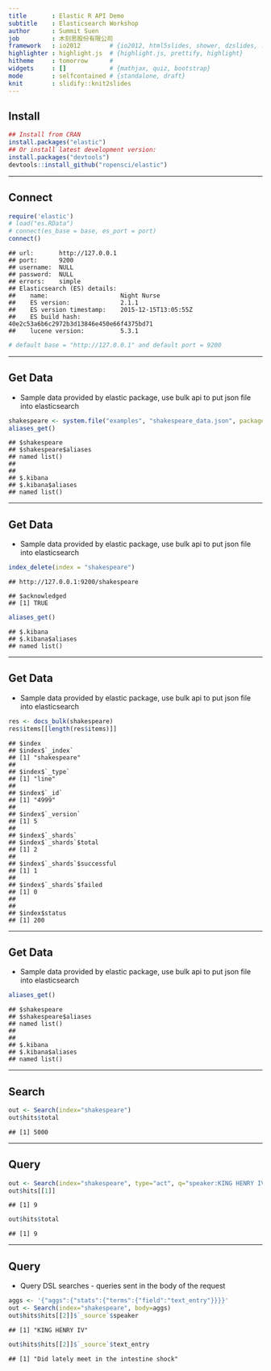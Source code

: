 ```yaml
---
title       : Elastic R API Demo
subtitle    : Elasticsearch Workshop
author      : Summit Suen
job         : 木刻思股份有限公司
framework   : io2012        # {io2012, html5slides, shower, dzslides, ...}
highlighter : highlight.js  # {highlight.js, prettify, highlight}
hitheme     : tomorrow      # 
widgets     : []            # {mathjax, quiz, bootstrap}
mode        : selfcontained # {standalone, draft}
knit        : slidify::knit2slides
---
```


## Install 


```r
## Install from CRAN
install.packages("elastic")
## Or install latest development version:
install.packages("devtools")
devtools::install_github("ropensci/elastic")
```

---

## Connect


```r
require('elastic')
# load("es.RData")
# connect(es_base = base, es_port = port)
connect()
```

```
## url:       http://127.0.0.1 
## port:      9200 
## username:  NULL 
## password:  NULL 
## errors:    simple 
## Elasticsearch (ES) details:   
##    name:                    Night Nurse 
##    ES version:              2.1.1 
##    ES version timestamp:    2015-12-15T13:05:55Z 
##    ES build hash:           40e2c53a6b6c2972b3d13846e450e66f4375bd71 
##    lucene version:          5.3.1
```

```r
# default base = "http://127.0.0.1" and default port = 9200
```

---

## Get Data

- Sample data provided by elastic package, use bulk api to put json file into elasticsearch


```r
shakespeare <- system.file("examples", "shakespeare_data.json", package = "elastic")
aliases_get()
```

```
## $shakespeare
## $shakespeare$aliases
## named list()
## 
## 
## $.kibana
## $.kibana$aliases
## named list()
```

---

## Get Data

- Sample data provided by elastic package, use bulk api to put json file into elasticsearch


```r
index_delete(index = "shakespeare")
```

```
## http://127.0.0.1:9200/shakespeare
```

```
## $acknowledged
## [1] TRUE
```

```r
aliases_get()
```

```
## $.kibana
## $.kibana$aliases
## named list()
```

---

## Get Data

- Sample data provided by elastic package, use bulk api to put json file into elasticsearch


```r
res <- docs_bulk(shakespeare)
res$items[[length(res$items)]]
```

```
## $index
## $index$`_index`
## [1] "shakespeare"
## 
## $index$`_type`
## [1] "line"
## 
## $index$`_id`
## [1] "4999"
## 
## $index$`_version`
## [1] 5
## 
## $index$`_shards`
## $index$`_shards`$total
## [1] 2
## 
## $index$`_shards`$successful
## [1] 1
## 
## $index$`_shards`$failed
## [1] 0
## 
## 
## $index$status
## [1] 200
```

---

## Get Data

- Sample data provided by elastic package, use bulk api to put json file into elasticsearch


```r
aliases_get()
```

```
## $shakespeare
## $shakespeare$aliases
## named list()
## 
## 
## $.kibana
## $.kibana$aliases
## named list()
```

---

## Search


```r
out <- Search(index="shakespeare")
out$hits$total
```

```
## [1] 5000
```

---

## Query


```r
out <- Search(index="shakespeare", type="act", q="speaker:KING HENRY IV")
out$hits[[1]]
```

```
## [1] 9
```

```r
out$hits$total
```

```
## [1] 9
```

---

## Query

- Query DSL searches - queries sent in the body of the request


```r
aggs <- '{"aggs":{"stats":{"terms":{"field":"text_entry"}}}}'
out <- Search(index="shakespeare", body=aggs)
out$hits$hits[[2]]$`_source`$speaker
```

```
## [1] "KING HENRY IV"
```

```r
out$hits$hits[[2]]$`_source`$text_entry
```

```
## [1] "Did lately meet in the intestine shock"
```

